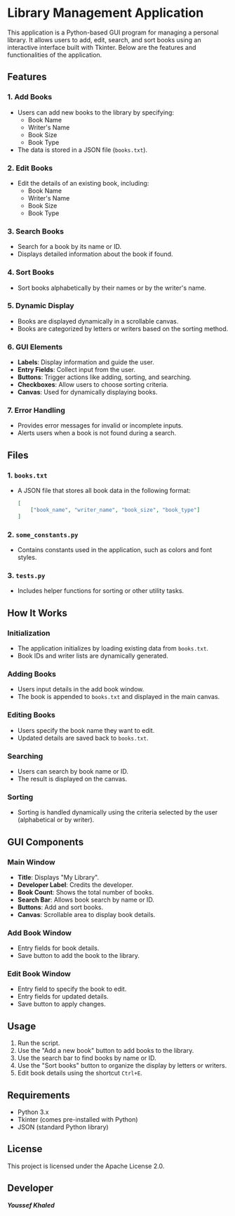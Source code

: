 # Library Management Application

This application is a Python-based GUI program for managing a personal library. It allows users to add, edit, search, and sort books using an interactive interface built with Tkinter. Below are the features and functionalities of the application.

## Features

### 1. **Add Books**
   - Users can add new books to the library by specifying:
     - Book Name
     - Writer's Name
     - Book Size
     - Book Type
   - The data is stored in a JSON file (`books.txt`).

### 2. **Edit Books**
   - Edit the details of an existing book, including:
     - Book Name
     - Writer's Name
     - Book Size
     - Book Type

### 3. **Search Books**
   - Search for a book by its name or ID.
   - Displays detailed information about the book if found.

### 4. **Sort Books**
   - Sort books alphabetically by their names or by the writer's name.

### 5. **Dynamic Display**
   - Books are displayed dynamically in a scrollable canvas.
   - Books are categorized by letters or writers based on the sorting method.

### 6. **GUI Elements**
   - **Labels**: Display information and guide the user.
   - **Entry Fields**: Collect input from the user.
   - **Buttons**: Trigger actions like adding, sorting, and searching.
   - **Checkboxes**: Allow users to choose sorting criteria.
   - **Canvas**: Used for dynamically displaying books.

### 7. **Error Handling**
   - Provides error messages for invalid or incomplete inputs.
   - Alerts users when a book is not found during a search.

## Files

### 1. `books.txt`
   - A JSON file that stores all book data in the following format:
     ```json
     [
         ["book_name", "writer_name", "book_size", "book_type"]
     ]
     ```

### 2. `some_constants.py`
   - Contains constants used in the application, such as colors and font styles.

### 3. `tests.py`
   - Includes helper functions for sorting or other utility tasks.

## How It Works

### Initialization
- The application initializes by loading existing data from `books.txt`.
- Book IDs and writer lists are dynamically generated.

### Adding Books
- Users input details in the add book window.
- The book is appended to `books.txt` and displayed in the main canvas.

### Editing Books
- Users specify the book name they want to edit.
- Updated details are saved back to `books.txt`.

### Searching
- Users can search by book name or ID.
- The result is displayed on the canvas.

### Sorting
- Sorting is handled dynamically using the criteria selected by the user (alphabetical or by writer).

## GUI Components

### Main Window
- **Title**: Displays "My Library".
- **Developer Label**: Credits the developer.
- **Book Count**: Shows the total number of books.
- **Search Bar**: Allows book search by name or ID.
- **Buttons**: Add and sort books.
- **Canvas**: Scrollable area to display book details.

### Add Book Window
- Entry fields for book details.
- Save button to add the book to the library.

### Edit Book Window
- Entry field to specify the book to edit.
- Entry fields for updated details.
- Save button to apply changes.

## Usage

1. Run the script.
2. Use the "Add a new book" button to add books to the library.
3. Use the search bar to find books by name or ID.
4. Use the "Sort books" button to organize the display by letters or writers.
5. Edit book details using the shortcut `Ctrl+E`.

## Requirements

- Python 3.x
- Tkinter (comes pre-installed with Python)
- JSON (standard Python library)

## License
This project is licensed under the Apache License 2.0.

## Developer
***Youssef Khaled***   



